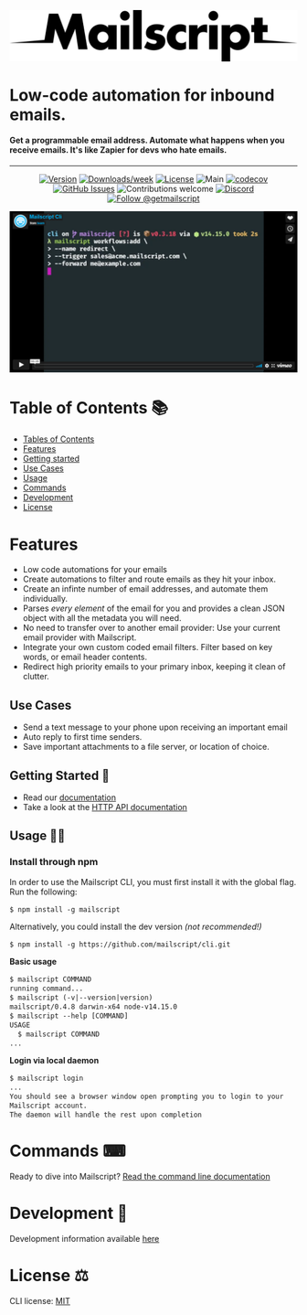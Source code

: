 <p align="center">
  <img src="docs/media/Mailscript_Black.png">
</p>
<p align="center">
  <H1>Low-code automation for inbound emails.</H1>
 <H4> Get a programmable email address. Automate what happens when you receive emails. It's like Zapier for devs who hate emails.</H4>
</p>

<div align="center">

<hr/>

[![Version](https://img.shields.io/npm/v/mailscript.svg)](https://npmjs.org/package/mailscript)
[![Downloads/week](https://img.shields.io/npm/dw/mailscript.svg)](https://npmjs.org/package/mailscript)
[![License](https://img.shields.io/npm/l/mailscript.svg)](https://github.com/mailscript/mailscript/blob/master/package.json)
![Main](https://github.com/mailscript/cli/workflows/Main/badge.svg)
[![codecov](https://codecov.io/gh/dojo/cli-build-widget/branch/master/graph/badge.svg)](https://codecov.io/gh/dojo/cli-build-widget)
[![GitHub Issues](https://img.shields.io/github/issues/mailscript/cli.svg)](https://github.com/mailscript/cli/issues)
![Contributions welcome](https://img.shields.io/badge/contributions-welcome-orange.svg)
[![Discord](https://img.shields.io/discord/475789330380488707?color=blueviolet&label=discord&style=flat-square)](https://discord.gg/US24HAVYq2)
<a href="https://twitter.com/intent/follow?screen_name=getmailscript">
  <img src="https://img.shields.io/twitter/follow/getmailscript.svg?label=Follow%20@getmailscript" alt="Follow @getmailscript" />
</a>

</div>

<p align="center">
  <a href="https://vimeo.com/489472356">
    <img src="docs/media/ms_1.png">
  </a>
<p>

# Table of Contents 📚
<!-- toc -->
* [Tables of Contents](#tables-of-contents-📚)
* [Features](#features)
* [Getting started](#getting-started-🚀)
* [Use Cases](#use-cases)
* [Usage](#usage-👩‍💻)
* [Commands](#commands-⌨)
* [Development](#development-💬)
* [License](#license-⚖)

# Features
* Low code automations for your emails
* Create automations to filter and route emails as they hit your inbox.
* Create an infinte number of email addresses, and automate them individually.
* Parses *every element* of the email for you and provides a clean JSON object with all the metadata you will need.
* No need to transfer over to another email provider: Use your current email provider with Mailscript.
* Integrate your own custom coded email filters. Filter based on key words, or email header contents.
* Redirect high priority emails to your primary inbox, keeping it clean of clutter.

## Use Cases
* Send a text message to your phone upon receiving an important email
* Auto reply to first time senders.
* Save important attachments to a file server, or location of choice.

## Getting Started 🚀
* Read our [documentation](https://docs.mailscript.com/)
* Take a look at the [HTTP API documentation](https://api.mailscript.com/)

<!-- tocstop -->
## Usage 👩‍💻
<!-- usage -->
### Install through npm
In order to use the Mailscript CLI, you must first install it with the global flag. Run the following:
```sh-session
$ npm install -g mailscript
```
Alternatively, you could install the dev version *(not recommended!)*
```sh-session
$ npm install -g https://github.com/mailscript/cli.git
```
**Basic usage** 
```
$ mailscript COMMAND
running command...
$ mailscript (-v|--version|version)
mailscript/0.4.8 darwin-x64 node-v14.15.0
$ mailscript --help [COMMAND]
USAGE
  $ mailscript COMMAND
...
```
**Login via local daemon**
```sh-session
$ mailscript login
... 
You should see a browser window open prompting you to login to your Mailscript account. 
The daemon will handle the rest upon completion
```
<!-- usagestop -->
# Commands ⌨
Ready to dive into Mailscript? [Read the command line documentation](https://github.com/mailscript/cli/tree/main/docs)
<!-- commands -->
<!-- commandsstop -->

# Development 💬

Development information available [here](docs/develop.md) 

# License ⚖
CLI license: [MIT](https://github.com/mailscript/cli/blob/main/LICENSE)
